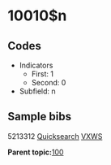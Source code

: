 # 10010$n

## Codes

-   Indicators
    -   First: 1
    -   Second: 0
-   Subfield: n

## Sample bibs

5213312 [Quicksearch](https://search.library.yale.edu/catalog/5213312) [VXWS](http://prodorbis.library.yale.edu:7014/vxws/GetHoldingsService?bibId=5213312)

**Parent topic:**[100](../../tags/100/100.md)

